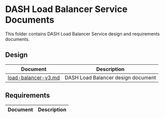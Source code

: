 # DASH Load Balancer Service Documents

This folder contains DASH Load Balancer Service design and requirements documents.

## Design

| Document                                               | Description                                |
| ------------------------------------------------------ | ------------------------------------------ |
| [load-balancer-v3.md](load-balancer-v3.md) | DASH Load Balancer design document   |


## Requirements

| Document                                               | Description                                |
| ------------------------------------------------------ | ------------------------------------------ |
